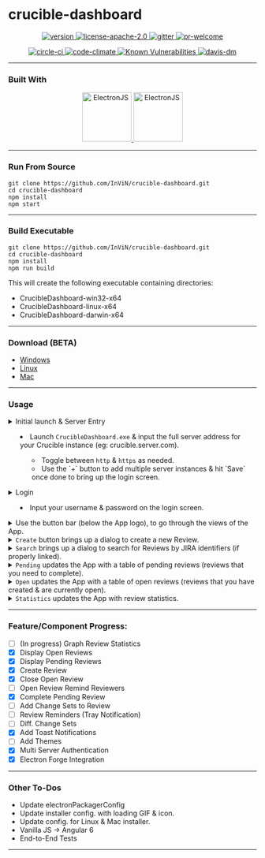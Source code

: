 # crucible-dashboard

<p align="center">
 <a href="https://raw.githubusercontent.com/InViN/crucible-dashboard/master/package.json">
  <img src="https://badge.fury.io/gh/InViN%2Fcrucible-dashboard.svg" alt="version" />
 </a>
 <a href="https://opensource.org/licenses/Apache-2.0">
  <img src="https://img.shields.io/badge/License-Apache%202.0-blue.svg" alt="license-apache-2.0" />
 </a>
 <a href="https://gitter.im/crucible-dashboard">
  <img src="https://badges.gitter.im/Join%20Chat.svg" alt="gitter" />
 </a>
 <a href="https://github.com/InViN/crucible-dashboard/pulls">
  <img src="https://img.shields.io/badge/PRs-welcome-brightgreen.svg" alt="pr-welcome" />
 </a>
</p>
<p align="center">
 <a href="https://circleci.com/gh/InViN/crucible-dashboard">
  <img src="https://circleci.com/gh/InViN/crucible-dashboard.svg?style=shield" alt="circle-ci" />
 </a>
 <a href="https://codeclimate.com/github/InViN/crucible-dashboard/maintainability">
  <img src="https://api.codeclimate.com/v1/badges/a0494913c00643a957e4/maintainability" alt="code-climate"/>
 </a>
 <a href="https://snyk.io/test/github/InViN/crucible-dashboard">
  <img src="https://snyk.io/test/github/InViN/crucible-dashboard/badge.svg" alt="Known Vulnerabilities" data-canonical-src="https://snyk.io/test/github/InViN/crucible-dashboard" style="max-width:100%;" />
 </a>
 <a href="https://david-dm.org/InViN/crucible-dashboard">
  <img src="https://david-dm.org/InViN/crucible-dashboard.svg" alt="davis-dm" />
 </a>
</p>

---

### Built With

<p align="center">
 <a href="https://electronjs.org/">
  <img src="https://raw.githubusercontent.com/InViN/crucible-dashboard/master/resources/logo/electron-logo.svg?sanitize=true" alt="ElectronJS" height="100" width="100" />
 </a>
 <a href="https://getbootstrap.com/">
  <img src="https://raw.githubusercontent.com/InViN/crucible-dashboard/master/resources/logo/bootstrap-logo.svg?sanitize=true" alt="ElectronJS" height="100" width="100" />
 </a>
</p>

---

### Run From Source
```
git clone https://github.com/InViN/crucible-dashboard.git
cd crucible-dashboard
npm install
npm start
```

---

### Build Executable
```
git clone https://github.com/InViN/crucible-dashboard.git
cd crucible-dashboard
npm install
npm run build
```
This will create the following executable containing directories:
 - CrucibleDashboard-win32-x64
 - CrucibleDashboard-linux-x64
 - CrucibleDashboard-darwin-x64

---

### Download (BETA)

- [Windows](https://github.com/InViN/crucible-dashboard/releases/download/v0.1.0-beta/CrucibleDashboard-win32-x64.zip)
- [Linux](https://github.com/InViN/crucible-dashboard/releases/download/v0.1.0-beta/CrucibleDashboard-linux-x64.zip)
- [Mac](https://github.com/InViN/crucible-dashboard/releases/download/v0.1.0-beta/CrucibleDashboard-darwin-x64.zip)

---
### Usage
 
<details>
  <summary>
    Initial launch & Server Entry
    <ul>
      <li>
        Launch <code>CrucibleDashboard.exe</code> & input the full server address for your Crucible instance (eg: crucible.server.com).
      </li>
      <ul>
        <li>
          Toggle between <code>http</code> & <code>https</code> as needed.
        </li>
        <li>
          Use the `+` button to add multiple server instances & hit `Save` once done to bring up the login screen.
        </li>
      </ul>
    </ul>
  </summary>
  <a href="#"><img src="https://imgur.com/nOmnfCz.gif" title="CrucibleDashboard" /></a>
</details>

<details>
  <summary>
    Login
    <ul>
      <li>
        Input your username & password on the login screen.
      </li>
    </ul>
  </summary>
  <a href="#"><img src="https://imgur.com/Q8Gb8op.gif" title="CrucibleDashboard" /></a>
</details>

<details>
  <summary>
    Use the button bar (below the App logo), to go through the views of the App.
  </summary>
  <a href="#"><img src="https://i.imgur.com/FsAOcFE.png" title="CrucibleDashboard" /></a>
</details>

<details>
  <summary>
    <code>Create</code> button brings up a dialog to create a new Review.
  </summary>
  <a href="#"><img src="https://imgur.com/Szcg81J.gif" title="CrucibleDashboard" /></a>
</details>

<details>
  <summary>
    <code>Search</code> brings up a dialog to search for Reviews by JIRA identifiers (if properly linked).
  </summary>
</details>

<details>
  <summary>
    <code>Pending</code> updates the App with a table of pending reviews (reviews that you need to complete).
  </summary>
  <a href="#"><img src="https://imgur.com/9q10ke8.gif" title="CrucibleDashboard" /></a>
</details>

<details>
  <summary>
    <code>Open</code> updates the App with a table of open reviews (reviews that you have created & are currently open).
  </summary>
</details>

<details>
  <summary>
    <code>Statistics</code> updates the App with review statistics.
  </summary>
  <a href="#"><img src="https://imgur.com/MUL3k7G.gif" title="CrucibleDashboard" /></a>
</details>

---

### Feature/Component Progress:

- [ ] (In progress) Graph Review Statistics
- [x] Display Open Reviews
- [x] Display Pending Reviews
- [x] Create Review
- [x] Close Open Review
- [ ] Open Review Remind Reviewers
- [x] Complete Pending Review
- [ ] Add Change Sets to Review
- [ ] Review Reminders (Tray Notification)
- [ ] Diff. Change Sets
- [x] Add Toast Notifications
- [ ] Add Themes
- [x] Multi Server Authentication
- [x] Electron Forge Integration
 
---

### Other To-Dos

 - Update electronPackagerConfig
 - Update installer config. with loading GIF & icon.
 - Update config. for Linux & Mac installer.
 - Vanilla JS -> Angular 6
 - End-to-End Tests

---
